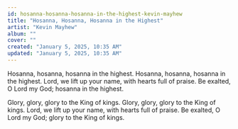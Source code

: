 ```yaml
---
id: hosanna-hosanna-hosanna-in-the-highest-kevin-mayhew
title: "Hosanna, Hosanna, Hosanna in the Highest"
artist: "Kevin Mayhew"
album: ""
cover: ""
created: "January 5, 2025, 10:35 AM"
updated: "January 5, 2025, 10:35 AM"
---
```


Hosanna, hosanna, hosanna in the highest.
Hosanna, hosanna, hosanna in the highest.
Lord, we lift up your name,
with hearts full of praise.
Be exalted, O Lord my God;
hosanna in the highest.

Glory, glory, glory to the King of kings.
Glory, glory, glory to the King of kings.
Lord, we lift up your name,
with hearts full of praise.
Be exalted, O Lord my God;
glory to the King of kings.